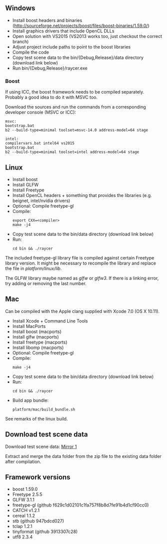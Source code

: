 ## Windows

- Install boost headers and binaries (http://sourceforge.net/projects/boost/files/boost-binaries/1.59.0/)
- Install graphics drivers that include OpenCL DLLs
- Open solution with VS2015 (VS2013 works too, just checkout the correct branch)
- Adjust project include paths to point to the boost libraries
- Compile the code
- Copy test scene data to the bin/{Debug,Release}/data directory (download link below)
- Run bin/{Debug,Release}/raycer.exe

### Boost

If using ICC, the boost framework needs to be compiled separately. Probably a good idea to do it with MSVC too.

Download the sources and run the commands from a corresponding developer console (MSVC or ICC):

    msvc:
    bootstrap.bat
    b2 --build-type=minimal toolset=msvc-14.0 address-model=64 stage
    
	intel:
	compilervars.bat intel64 vs2015
	bootstrap.bat
    b2 --build-type=minimal toolset=intel address-model=64 stage

## Linux

- Install boost
- Install GLFW
- Install Freetype
- Install OpenCL headers + something that provides the libraries (e.g. beignet, intel/nvidia drivers)
- Optional: Compile freetype-gl
- Compile:
    ```
    export CXX=<compiler>
    make -j4
    ```
- Copy test scene data to the bin/data directory (download link below)
- Run:
    ```
    cd bin && ./raycer
    ```

The included freetype-gl library file is compiled against certain Freetype library version. It might be necessary to recompile the library and replace the file in *platform/linux/lib*.

The GLFW library maybe named as *glfw* or *glfw3*. If there is a linking error, try adding or removing the last number.

## Mac

Can be compiled with the Apple clang supplied with Xcode 7.0 (OS X 10.11).

- Install Xcode + Command Line Tools
- Install MacPorts
- Install boost (macports)
- Install glfw (macports)
- Install freetype (macports)
- Install libomp (macports)
- Optional: Compile freetype-gl
- Compile:
    ```
    make -j4
    ```
- Copy test scene data to the bin/data directory (download link below)
- Run:
    ```
    cd bin && ./raycer
    ```
- Build app bundle:
    ```
    platform/mac/build_bundle.sh
    ```

See remarks of the linux build.

## Download test scene data

Download test scene data: [Mirror 1](https://s3.amazonaws.com/raycer/v1.0.0/raycer_test_scene_data.zip)

Extract and merge the data folder from the zip file to the existing data folder after compilation.

## Framework versions

- boost 1.59.0
- Freetype 2.5.5
- GLFW 3.1.1
- freetype-gl (github f629c1d02101c1fa757f8b8d7fe91b4d1cf90cc0)
- CATCH v1.2.1
- cereal 1.1.2
- stb (github 947bdcd027)
- tclap 1.2.1
- tinyformat (github 3913307c28)
- utf8 2.3.4
